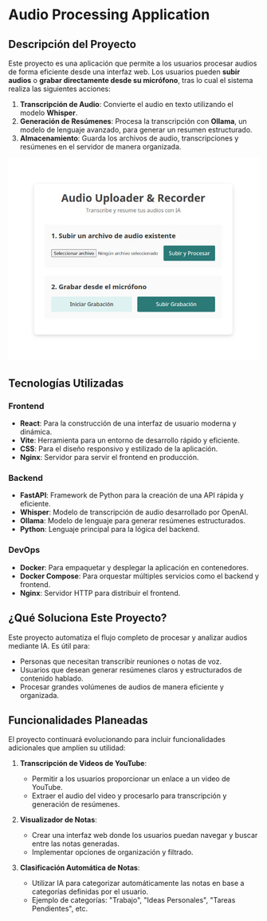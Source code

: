 # Audio Processing Application

## Descripción del Proyecto

Este proyecto es una aplicación que permite a los usuarios procesar audios de forma eficiente desde una interfaz web. Los usuarios pueden **subir audios** o **grabar directamente desde su micrófono**, tras lo cual el sistema realiza las siguientes acciones:

1. **Transcripción de Audio**: Convierte el audio en texto utilizando el modelo **Whisper**.
2. **Generación de Resúmenes**: Procesa la transcripción con **Ollama**, un modelo de lenguaje avanzado, para generar un resumen estructurado.
3. **Almacenamiento**: Guarda los archivos de audio, transcripciones y resúmenes en el servidor de manera organizada.

<p align="center">
  <img src="./static/screenshot_26012025_155539.jpg" alt="Imagen frontend" />
</p>

## Tecnologías Utilizadas

### **Frontend**

- **React**: Para la construcción de una interfaz de usuario moderna y dinámica.
- **Vite**: Herramienta para un entorno de desarrollo rápido y eficiente.
- **CSS**: Para el diseño responsivo y estilizado de la aplicación.
- **Nginx**: Servidor para servir el frontend en producción.

### **Backend**

- **FastAPI**: Framework de Python para la creación de una API rápida y eficiente.
- **Whisper**: Modelo de transcripción de audio desarrollado por OpenAI.
- **Ollama**: Modelo de lenguaje para generar resúmenes estructurados.
- **Python**: Lenguaje principal para la lógica del backend.

### **DevOps**

- **Docker**: Para empaquetar y desplegar la aplicación en contenedores.
- **Docker Compose**: Para orquestar múltiples servicios como el backend y frontend.
- **Nginx**: Servidor HTTP para distribuir el frontend.

## ¿Qué Soluciona Este Proyecto?

Este proyecto automatiza el flujo completo de procesar y analizar audios mediante IA. Es útil para:

- Personas que necesitan transcribir reuniones o notas de voz.
- Usuarios que desean generar resúmenes claros y estructurados de contenido hablado.
- Procesar grandes volúmenes de audios de manera eficiente y organizada.

## Funcionalidades Planeadas

El proyecto continuará evolucionando para incluir funcionalidades adicionales que amplíen su utilidad:

1. **Transcripción de Videos de YouTube**:

   - Permitir a los usuarios proporcionar un enlace a un video de YouTube.
   - Extraer el audio del video y procesarlo para transcripción y generación de resúmenes.

2. **Visualizador de Notas**:

   - Crear una interfaz web donde los usuarios puedan navegar y buscar entre las notas generadas.
   - Implementar opciones de organización y filtrado.

3. **Clasificación Automática de Notas**:
   - Utilizar IA para categorizar automáticamente las notas en base a categorías definidas por el usuario.
   - Ejemplo de categorías: "Trabajo", "Ideas Personales", "Tareas Pendientes", etc.
